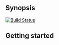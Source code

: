 ## Synopsis

[![Build Status](https://travis-ci.org/merikan/cooperation.svg?branch=develop)](https://travis-ci.org/merikan/cooperation)

## Getting started
  
